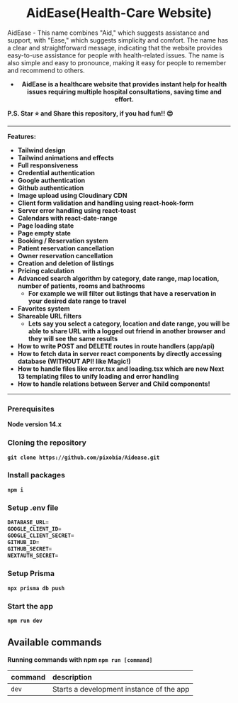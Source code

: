 <h1 align="center">
AidEase(Health-Care Website)
</h1>
AidEase
- This name combines "Aid," which suggests assistance and support, with "Ease," which suggests simplicity and comfort. The name has a clear and straightforward message, indicating that the website provides easy-to-use assistance for people with health-related issues. The name is also simple and easy to pronounce, making it easy for people to remember and recommend to others.


- <p align="center"><b>AidEase is a healthcare website that provides instant help for health issues requiring multiple hospital consultations, saving time and effort.<b></p>




P.S. Star ⭐ and Share this repository, if you had fun!! 😍

---

Features:

- Tailwind design
- Tailwind animations and effects
- Full responsiveness
- Credential authentication
- Google authentication
- Github authentication
- Image upload using Cloudinary CDN
- Client form validation and handling using react-hook-form
- Server error handling using react-toast
- Calendars with react-date-range
- Page loading state
- Page empty state
- Booking / Reservation system
- Patient reservation cancellation
- Owner reservation cancellation
- Creation and deletion of listings
- Pricing calculation
- Advanced search algorithm by category, date range, map location, number of patients, rooms and bathrooms
    - For example we will filter out listings that have a reservation in your desired date range to travel
- Favorites system
- Shareable URL filters
    - Lets say you select a category, location and date range, you will be able to share URL with a logged out friend in another browser and they will see the same results
- How to write POST and DELETE routes in route handlers (app/api)
- How to fetch data in server react components by directly accessing database (WITHOUT API! like Magic!)
- How to handle files like error.tsx and loading.tsx which are new Next 13 templating files to unify loading and error handling
- How to handle relations between Server and Child components!

---
  
### Prerequisites

**Node version 14.x**

### Cloning the repository

```shell
git clone https://github.com/pixobia/Aidease.git
```

### Install packages

```shell
npm i
```

### Setup .env file


```js
DATABASE_URL=
GOOGLE_CLIENT_ID=
GOOGLE_CLIENT_SECRET=
GITHUB_ID=
GITHUB_SECRET=
NEXTAUTH_SECRET=
```

### Setup Prisma

```shell
npx prisma db push

```

### Start the app

```shell
npm run dev
```

## Available commands

Running commands with npm `npm run [command]`

| command         | description                              |
| :-------------- | :--------------------------------------- |
| `dev`           | Starts a development instance of the app |
